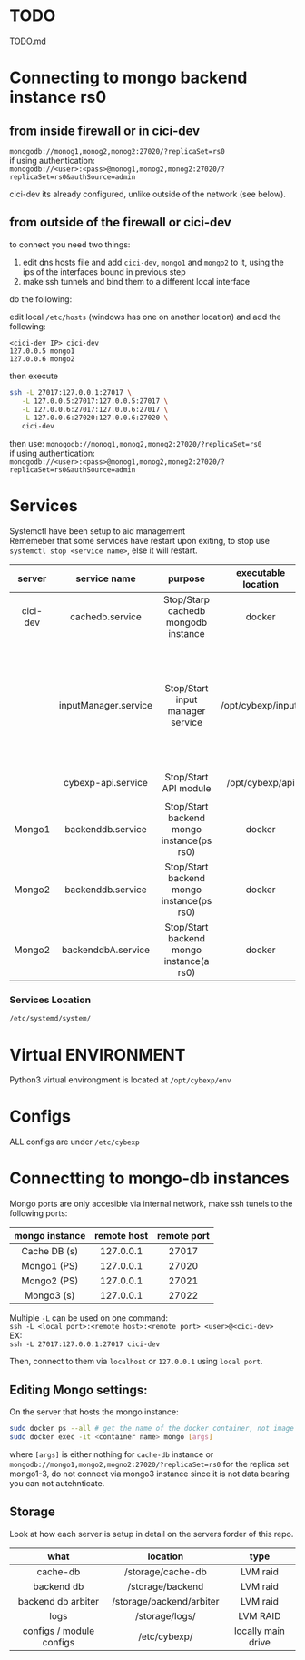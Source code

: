 # TODO
[TODO.md](TODO.md)   

# Connecting to mongo backend instance rs0
## from inside firewall or in cici-dev
`monogodb://monog1,monog2,monog2:27020/?replicaSet=rs0`   
if using authentication:   
`monogodb://<user>:<pass>@monog1,monog2,monog2:27020/?replicaSet=rs0&authSource=admin`   

cici-dev its already configured, unlike outside of the network (see below).
## from outside of the firewall or cici-dev

to connect you need two things:
1. edit dns hosts file and add `cici-dev`, `mongo1` and `mongo2` to it, using the ips of the interfaces bound in previous step
2. make ssh tunnels and bind them to a different local interface

do the following:   

edit local `/etc/hosts` (windows has one on another location) and add the following:   
```
<cici-dev IP> cici-dev
127.0.0.5 mongo1
127.0.0.6 mongo2
```
then execute
```bash
ssh -L 27017:127.0.0.1:27017 \
   -L 127.0.0.5:27017:127.0.0.5:27017 \
   -L 127.0.0.6:27017:127.0.0.6:27017 \
   -L 127.0.0.6:27020:127.0.0.6:27020 \
   cici-dev
```
then use:
`monogodb://monog1,monog2,monog2:27020/?replicaSet=rs0`   
if using authentication:   
`monogodb://<user>:<pass>@monog1,monog2,monog2:27020/?replicaSet=rs0&authSource=admin`   



# Services
Systemctl have been setup to aid management   
Rememeber that some services have restart upon exiting, to stop use `systemctl stop <service name>`, else it will restart.

|server|service name|purpose|executable location|notes|-|
|:----:|:----------:|:-----:|:-----------------:|:---------------:|:-|
|cici-dev|cachedb.service|Stop/Starp cachedb mongodb instance|docker|-||
||inputManager.service|Stop/Start input manager service|/opt/cybexp/input/|will try to grafully stop input plugings upon systemctl stop request, else will always restart. SIGTERM will only stop inputmanager, SIGUSR1 will stop all the plugings+manager( may restart).||
||cybexp-api.service|Stop/Start API module|/opt/cybexp/api|||
|||||||
|Mongo1|backenddb.service|Stop/Start backend mongo instance(ps rs0)|docker|||
|Mongo2|backenddb.service|Stop/Start backend mongo instance(ps rs0)|docker|||
|Mongo2|backenddbA.service|Stop/Start backend mongo instance(a rs0)|docker|||   

   
### Services Location
`/etc/systemd/system/`
# Virtual ENVIRONMENT
Python3 virtual environgment is located at `/opt/cybexp/env`   


# Configs
ALL configs are under `/etc/cybexp`   


# Connectting to mongo-db instances
Mongo ports are only accesible via internal network, make ssh tunels to the following ports:   

|mongo instance|remote host|remote port|
|:------------:|:-----------:|:-------:|
|Cache DB (s)|127.0.0.1|27017|
|Mongo1 (PS)|127.0.0.1|27020|
|Mongo2 (PS)|127.0.0.1|27021|
|Mongo3 (s)|127.0.0.1|27022|   

Multiple `-L` can be used on one command:   
`ssh -L <local port>:<remote host>:<remote port> <user>@<cici-dev>`   
EX:   
`ssh -L 27017:127.0.0.1:27017 cici-dev`   

Then, connect to them via `localhost` or `127.0.0.1` using `local port`.





## Editing Mongo settings:
On the server that hosts the mongo instance:   
```bash
sudo docker ps --all # get the name of the docker container, not image
sudo docker exec -it <container name> mongo [args]

```
where `[args]` is either nothing for `cache-db` instance or `mongodb://mongo1,mongo2,mogno2:27020/?replicaSet=rs0` for the replica set mongo1-3, do not connect via mongo3 instance since it is not data bearing you can not autehnticate.   


## Storage
Look at how each server is setup in detail on the servers forder of this repo.   

|what|location|type|
|:--:|:------:|:--:|
|cache-db|/storage/cache-db|LVM raid|
|backend db|/storage/backend|LVM raid| 
|backend db arbiter|/storage/backend/arbiter|LVM raid| 
|logs|/storage/logs/|LVM RAID|
|configs / module configs|/etc/cybexp/|locally main drive|  
